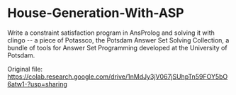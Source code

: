 # House-Generation-With-ASP
Write a constraint satisfaction program in AnsProlog and solving it with clingo -- a piece of Potassco, the Potsdam Answer Set Solving Collection, a bundle of tools for Answer Set Programming developed at the University of Potsdam.

Original file: https://colab.research.google.com/drive/1nMdJy3jV067jSUhpTn59FOY5bO6atw1-?usp=sharing
